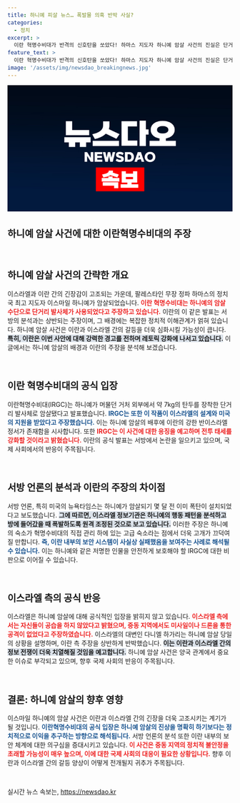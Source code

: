 ```yaml
---
title: 하니예 피살 뉴스… 폭발물 의혹 반박 사실?
categories:
  - 정치
excerpt: >
  이란 혁명수비대가 반격의 신호탄을 쏘았다! 하마스 지도자 하니예 암살 사건의 진실은 단거리 발사체? 서방 분석과 충돌하는 이란 측의 주장이 논란을 더욱 뜨겁게 달구고 있다!
feature_text: >
  이란 혁명수비대가 반격의 신호탄을 쏘았다! 하마스 지도자 하니예 암살 사건의 진실은 단거리 발사체? 서방 분석과 충돌하는 이란 측의 주장이 논란을 더욱 뜨겁게 달구고 있다!
image: '/assets/img/newsdao_breakingnews.jpg'
---
```


<p><img src="/assets/img/newsdao_breakingnews.jpg" alt="ranknews 속보" /></p>

<h2 data-ke-size="size26">하니예 암살 사건에 대한 이란혁명수비대의 주장</h2>

<p data-ke-size="size16">&nbsp;</p>

<h2 data-ke-size="size26">하니예 암살 사건의 간략한 개요</h2>

<p data-ke-size="size16">이스라엘과 이란 간의 긴장감이 고조되는 가운데, 팔레스타인 무장 정파 하마스의 정치국 최고 지도자 이스마일 하니예가 암살되었습니다. <b><span style="color: #ee2323;">이란 혁명수비대는 하니예의 암살 수단으로 단거리 발사체가 사용되었다고 주장하고 있습니다.</span></b> 이란의 이 같은 발표는 서방의 분석과는 상반되는 주장이며, 그 배경에는 복잡한 정치적 이해관계가 얽혀 있습니다. 하니예 암살 사건은 이란과 이스라엘 간의 갈등을 더욱 심화시킬 가능성이 큽니다. <b><span style="background-color: #21538527;">특히, 이란은 이번 사안에 대해 강력한 경고를 전하며 레토릭 강화에 나서고 있습니다.</span></b> 이 글에서는 하니예 암살의 배경과 이란의 주장을 분석해 보겠습니다.</p>

<p data-ke-size="size16">&nbsp;</p>

<h2 data-ke-size="size26">이란 혁명수비대의 공식 입장</h2>

<p data-ke-size="size16">이란혁명수비대(IRGC)는 하니예가 머물던 거처 외부에서 약 7kg의 탄두를 장착한 단거리 발사체로 암살됐다고 발표했습니다. <b><span style="color: #1a5490;">IRGC는 또한 이 작품이 이스라엘의 설계와 미국의 지원을 받았다고 주장했습니다.</span></b> 이는 하니예 암살의 배후에 이란의 강한 반이스라엘 정서가 존재함을 시사합니다. 또한 <b><span style="color: #ee2323;">IRGC는 이 사건에 대한 응징을 예고하며 전투 태세를 강화할 것이라고 밝혔습니다.</span></b> 이란의 공식 발표는 서방에서 논란을 일으키고 있으며, 국제 사회에서의 반응이 주목됩니다.</p>

<p data-ke-size="size16">&nbsp;</p>

<h2 data-ke-size="size26">서방 언론의 분석과 이란의 주장의 차이점</h2>

<p data-ke-size="size16">서방 언론, 특히 미국의 뉴욕타임스는 하니예가 암살되기 몇 달 전 이미 폭탄이 설치되었다고 보도했습니다. <b><span style="background-color: #21538527;">그에 따르면, 이스라엘 정보기관은 하니예의 행동 패턴을 분석하고 방에 들어갔을 때 폭발하도록 원격 조정된 것으로 보고 있습니다.</span></b> 이러한 주장은 하니예의 숙소가 혁명수비대의 직접 관리 하에 있는 고급 숙소라는 점에서 더욱 고개가 끄덕여질 만합니다. <b><span style="color: #1a5490;">즉, 이란 내부의 보안 시스템이 사실상 실패했음을 보여주는 사례로 해석될 수 있습니다.</span></b> 이는 하니예와 같은 저명한 인물을 안전하게 보호해야 할 IRGC에 대한 비판으로 이어질 수 있습니다.</p>

<p data-ke-size="size16">&nbsp;</p>

<h2 data-ke-size="size26">이스라엘 측의 공식 반응</h2>

<p data-ke-size="size16">이스라엘은 하니예 암살에 대해 공식적인 입장을 밝히지 않고 있습니다. <b><span style="color: #ee2323;">이스라엘 측에서는 자신들이 공습을 하지 않았다고 밝혔으며, 중동 지역에서도 미사일이나 드론을 통한 공격이 없었다고 주장하였습니다.</span></b> 이스라엘의 대변인 다니엘 하가리는 하니예 암살 당일의 상황을 설명하며, 이란 측 주장을 상반하게 반박했습니다. <b><span style="background-color: #21538527;">이는 이란과 이스라엘 간의 정보 전쟁이 더욱 치열해질 것임을 예고합니다.</span></b> 하니예 암살 사건은 양국 관계에서 중요한 이슈로 부각되고 있으며, 향후 국제 사회의 반응이 주목됩니다.</p>

<p data-ke-size="size16">&nbsp;</p>

<h2 data-ke-size="size26">결론: 하니예 암살의 향후 영향</h2>

<p data-ke-size="size16">이스마일 하니예의 암살 사건은 이란과 이스라엘 간의 긴장을 더욱 고조시키는 계기가 될 것입니다. <b><span style="color: #1a5490;">이란혁명수비대의 공식 입장은 하니예 암살의 진상을 명확히 하기보다는 정치적으로 이익을 추구하는 방향으로 해석됩니다.</span></b> 서방 언론의 분석 또한 이란 내부의 보안 체계에 대한 의구심을 증대시키고 있습니다. <b><span style="color: #ee2323;">이 사건은 중동 지역의 정치적 불안정을 초래할 가능성이 매우 높으며, 이에 대한 국제 사회의 대응이 필요한 상황입니다.</span></b> 향후 이란과 이스라엘 간의 갈등 양상이 어떻게 전개될지 귀추가 주목됩니다.</p>

<p data-ke-size="size16">&nbsp;</p>
실시간 뉴스 속보는, <a href="https://newsdao.kr" rel="dofollow">https://newsdao.kr</a>


